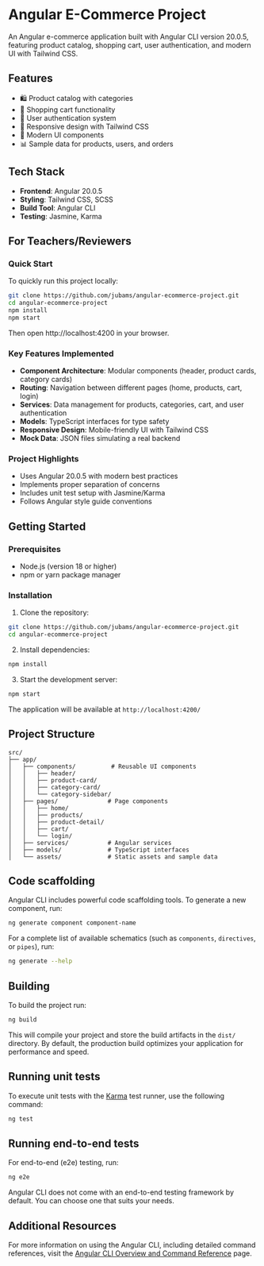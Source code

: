 # Angular E-Commerce Project

An Angular e-commerce application built with Angular CLI version 20.0.5, featuring product catalog, shopping cart, user authentication, and modern UI with Tailwind CSS.

## Features

- 🛍️ Product catalog with categories
- 🛒 Shopping cart functionality
- 👤 User authentication system
- 📱 Responsive design with Tailwind CSS
- 🎨 Modern UI components
- 📊 Sample data for products, users, and orders

## Tech Stack

- **Frontend**: Angular 20.0.5
- **Styling**: Tailwind CSS, SCSS
- **Build Tool**: Angular CLI
- **Testing**: Jasmine, Karma

## For Teachers/Reviewers

### Quick Start
To quickly run this project locally:
```bash
git clone https://github.com/jubams/angular-ecommerce-project.git
cd angular-ecommerce-project
npm install
npm start
```
Then open http://localhost:4200 in your browser.

### Key Features Implemented
- **Component Architecture**: Modular components (header, product cards, category cards)
- **Routing**: Navigation between different pages (home, products, cart, login)
- **Services**: Data management for products, categories, cart, and user authentication
- **Models**: TypeScript interfaces for type safety
- **Responsive Design**: Mobile-friendly UI with Tailwind CSS
- **Mock Data**: JSON files simulating a real backend

### Project Highlights
- Uses Angular 20.0.5 with modern best practices
- Implements proper separation of concerns
- Includes unit test setup with Jasmine/Karma
- Follows Angular style guide conventions

## Getting Started

### Prerequisites

- Node.js (version 18 or higher)
- npm or yarn package manager

### Installation

1. Clone the repository:
```bash
git clone https://github.com/jubams/angular-ecommerce-project.git
cd angular-ecommerce-project
```

2. Install dependencies:
```bash
npm install
```

3. Start the development server:
```bash
npm start
```

The application will be available at `http://localhost:4200/`

## Project Structure

```
src/
├── app/
│   ├── components/          # Reusable UI components
│   │   ├── header/
│   │   ├── product-card/
│   │   ├── category-card/
│   │   └── category-sidebar/
│   ├── pages/              # Page components
│   │   ├── home/
│   │   ├── products/
│   │   ├── product-detail/
│   │   ├── cart/
│   │   └── login/
│   ├── services/           # Angular services
│   ├── models/             # TypeScript interfaces
│   └── assets/             # Static assets and sample data
```

## Code scaffolding

Angular CLI includes powerful code scaffolding tools. To generate a new component, run:

```bash
ng generate component component-name
```

For a complete list of available schematics (such as `components`, `directives`, or `pipes`), run:

```bash
ng generate --help
```

## Building

To build the project run:

```bash
ng build
```

This will compile your project and store the build artifacts in the `dist/` directory. By default, the production build optimizes your application for performance and speed.

## Running unit tests

To execute unit tests with the [Karma](https://karma-runner.github.io) test runner, use the following command:

```bash
ng test
```

## Running end-to-end tests

For end-to-end (e2e) testing, run:

```bash
ng e2e
```

Angular CLI does not come with an end-to-end testing framework by default. You can choose one that suits your needs.

## Additional Resources

For more information on using the Angular CLI, including detailed command references, visit the [Angular CLI Overview and Command Reference](https://angular.dev/tools/cli) page.

